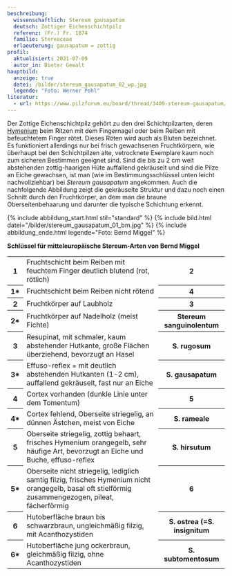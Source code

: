 ```yaml
---
beschreibung:
  wissenschaftlich: Stereum gausapatum
  deutsch: Zottiger Eichenschichtpilz
  referenz: (Fr.) Fr. 1874
  familie: Stereaceae
  erlaeuterung: gausapatum = zottig
profil:
  aktualisiert: 2021-07-09
  autor_in: Dieter Gewalt
hauptbild:
  anzeige: true
  datei: /bilder/stereum_gausapatum_02_wp.jpg
  legende: "Foto: Werner Pohl"
literatur:
  - url: https://www.pilzforum.eu/board/thread/3409-stereum-gausapatum/
---
```

Der Zottige Eichenschichtpilz gehört zu den drei Schichtpilzarten, deren [Hymenium](<Hymenium "Glossar">) beim Ritzen mit dem Fingernagel oder beim Reiben mit befeuchtetem Finger rötet. Dieses Röten wird auch als Bluten bezeichnet. Es funktioniert allerdings nur bei frisch gewachsenen Fruchtkörpern, wie überhaupt bei den Schichtpilzen alte, vetrocknete Exemplare kaum noch zum sicheren Bestimmen geeignet sind. Sind die bis zu 2 cm weit abstehenden zottig-haarigen Hüte auffallend gekräuselt und sind die Pilze an Eiche gewachsen, ist man (wie im Bestimmungsschlüssel unten leicht nachvollziehbar) bei *Stereum gausapatum* angekommen. Auch die nachfolgende Abbildung zeigt die gekräuselte Struktur und dazu noch einen Schnitt durch den Fruchtkörper, an dem man die braune Oberseitenbehaarung und darunter die typische Schichtung erkennt.

{% include abbildung_start.html stil="standard" %}
{% include bild.html datei="/bilder/stereum_gausapatum_01_bm.jpg" %}
{% include abbildung_ende.html legende="Foto: Bernd Miggel" %}

**Schlüssel für mitteleuropäische Stereum-Arten von Bernd Miggel**

<div class="table-responsive">
<table class="table">
<tr>
  <th>1</th>
  <td>Fruchtschicht beim Reiben mit feuchtem Finger deutlich blutend (rot, rötlich)</td>
  <th><i class="fas fa-arrow-right"></i> 2</th>
</tr>
<tr>
  <th>1*</th>
  <td>Fruchtschicht beim Reiben nicht rötend</td>
  <th><i class="fas fa-arrow-right"></i> 4</th>
</tr>
<tr>
  <th>2</th>
  <td>Fruchtkörper auf Laubholz</td>
  <th><i class="fas fa-arrow-right"></i> 3</th>
</tr>
<tr>
  <th>2*</th>
  <td>Fruchtkörper auf Nadelholz (meist Fichte)</td>
  <th>Stereum sanguinolentum</th>
</tr>
<tr>
  <th>3</th>
  <td>Resupinat, mit schmaler, kaum abstehender Hutkante, große Flächen überziehend, bevorzugt an Hasel </td>
  <th>S. rugosum</th>
</tr>
<tr>
<th>3*</th>
<td>Effuso-reflex = mit deutlich abstehenden Hutkanten (1-2 cm), auffallend gekräuselt, fast nur an Eiche</td>
<th>S. gausapatum</th>
</tr>
<tr>
<th>4</th>
<td>Cortex vorhanden (dunkle Linie unter dem Tomentum) </td>
<th><i class="fas fa-arrow-right"></i> 5</th>
</tr>
<tr>
<th>4*</th>
<td>Cortex fehlend, Oberseite striegelig, an dünnen Ästchen, meist von Eiche </td>
<th>S. rameale</th>
</tr>
<tr>
<th>5</th>
<td>Oberseite striegelig, zottig behaart, frisches Hymenium orangegelb, sehr häufige Art, bevorzugt an Eiche und Buche, effuso-reflex </td>
<th>S. hirsutum</th>
</tr>
<tr>
<th>5*</th>
<td>Oberseite nicht striegelig, lediglich samtig filzig, frisches Hymenium nicht orangegelb, basal oft stielförmig zusammengezogen, pileat, fächerförmig </td>
<th><i class="fas fa-arrow-right"></i> 6</th>
</tr><tr>
<th>6</th>
<td>Hutoberfläche braun bis schwarzbraun, ungleichmäßig filzig, mit Acanthozystiden </td>
<th>S. ostrea (=S. insignitum</th>
</tr>
<tr>
<th>6*</th>
<td>Hutoberfläche jung ockerbraun, gleichmäßig filzig, ohne Acanthozystiden </td>
<th>S. subtomentosum</th>
</tr><tr>
</tr>
</table>
</div>